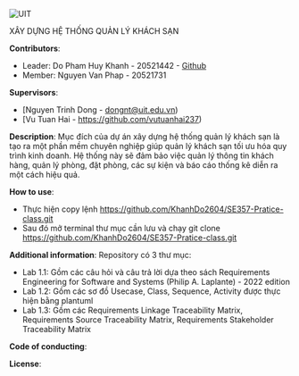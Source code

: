 ![UIT](https://img.shields.io/badge/from-UIT%20VNUHCM-blue?style=for-the-badge&link=https%3A%2F%2Fwww.uit.edu.vn%2F)

XÂY DỰNG HỆ THỐNG QUẢN LÝ KHÁCH SẠN

**Contributors**:

- Leader: Do Pham Huy Khanh - 20521442 - [Github](https://github.com/KhanhDo2604)
- Member: Nguyen Van Phap - 20521731

**Supervisors**:

- [Nguyen Trinh Dong - dongnt@uit.edu.vn)
- [Vu Tuan Hai - https://github.com/vutuanhai237)

**Description**: Mục đích của dự án xây dựng hệ thống quản lý khách sạn là tạo ra một phần mềm chuyên nghiệp giúp quản lý khách sạn tối ưu hóa quy trình kinh doanh. Hệ thống này sẽ đảm bảo việc quản lý thông tin khách hàng, quản lý phòng, đặt phòng, các sự kiện và báo cáo thống kê diễn ra một cách hiệu quả. 

**How to use**:
- Thực hiện copy lệnh https://github.com/KhanhDo2604/SE357-Pratice-class.git
- Sau đó mở terminal thư mục cần lưu và chạy git clone https://github.com/KhanhDo2604/SE357-Pratice-class.git

**Additional information**: 
Repository có 3 thư mục:
- Lab 1.1: Gồm các câu hỏi và câu trả lời dựa theo sách Requirements Engineering for Software and Systems (Philip A. Laplante) - 2022 edition
- Lab 1.2: Gồm các sơ đồ Usecase, Class, Sequence, Activity được thực hiện bằng plantuml
- Lab 1.3: Gồm các Requirements Linkage Traceability Matrix, Requirements Source Traceability Matrix, Requirements Stakeholder Traceability Matrix

**Code of conducting**:

**License**:
